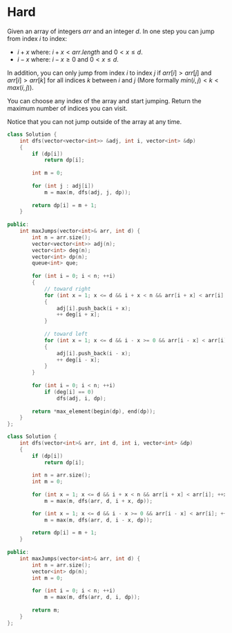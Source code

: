 # Hard

Given an array of integers $arr$ and an integer $d$. In one step you can jump from index $i$ to index:

- $i + x$ where: $i + x < arr.length$ and $0 < x \leq d$.
- $i - x$ where: $i - x \geq 0$ and $0 < x \leq d$.

In addition, you can only jump from index $i$ to index $j$ if $arr[i] > arr[j]$ and $arr[i] > arr[k]$ for all indices $k$ between $i$ and $j$ (More formally $min(i, j) < k < max(i, j)$).

You can choose any index of the array and start jumping. Return the maximum number of indices you can visit.

Notice that you can not jump outside of the array at any time.

```cpp
class Solution {
    int dfs(vector<vector<int>> &adj, int i, vector<int> &dp)
    {
        if (dp[i])
            return dp[i];
        
        int m = 0;
        
        for (int j : adj[i])
            m = max(m, dfs(adj, j, dp));
        
        return dp[i] = m + 1;
    }
    
public:
    int maxJumps(vector<int>& arr, int d) {
        int n = arr.size();
        vector<vector<int>> adj(n);
        vector<int> deg(n);
        vector<int> dp(n);
        queue<int> que;
        
        for (int i = 0; i < n; ++i)
        {
            // toward right
            for (int x = 1; x <= d && i + x < n && arr[i + x] < arr[i]; ++x)
            {
                adj[i].push_back(i + x);
                ++ deg[i + x];
            }
            
            // toward left
            for (int x = 1; x <= d && i - x >= 0 && arr[i - x] < arr[i]; ++x)
            {
                adj[i].push_back(i - x);
                ++ deg[i - x];
            }
        }
        
        for (int i = 0; i < n; ++i)
            if (deg[i] == 0)
                dfs(adj, i, dp);
        
        return *max_element(begin(dp), end(dp));
    }
};
```

```cpp
class Solution {
    int dfs(vector<int>& arr, int d, int i, vector<int> &dp)
    {
        if (dp[i])
            return dp[i];
        
        int n = arr.size();
        int m = 0;
        
        for (int x = 1; x <= d && i + x < n && arr[i + x] < arr[i]; ++x)
            m = max(m, dfs(arr, d, i + x, dp));

        for (int x = 1; x <= d && i - x >= 0 && arr[i - x] < arr[i]; ++x)
            m = max(m, dfs(arr, d, i - x, dp));
        
        return dp[i] = m + 1;
    }
    
public:
    int maxJumps(vector<int>& arr, int d) {
        int n = arr.size();
        vector<int> dp(n);
        int m = 0;
        
        for (int i = 0; i < n; ++i)
            m = max(m, dfs(arr, d, i, dp));
        
        return m;
    }
};
````
